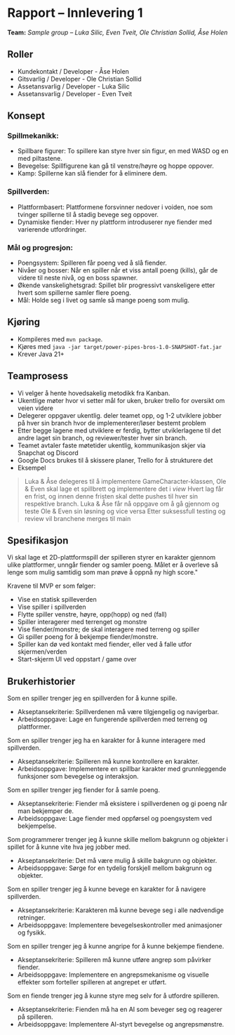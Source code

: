 # Rapport – Innlevering 1
**Team:** *Sample group* – *Luka Silic, Even Tveit, Ole Christian Sollid, Åse Holen*

## Roller
- Kundekontakt / Developer - Åse Holen
- Gitsvarlig / Developer - Ole Christian Sollid
- Assetansvarlig / Developer - Luka Silic
- Assetansvarlig / Developer - Even Tveit

## Konsept

### Spillmekanikk:
- Spillbare figurer: To spillere kan styre hver sin figur, en med WASD og en med piltastene.
- Bevegelse: Spillfigurene kan gå til venstre/høyre og hoppe oppover.
- Kamp: Spillerne kan slå fiender for å eliminere dem.

### Spillverden:
- Plattformbasert: Plattformene forsvinner nedover i voiden, noe som tvinger spillerne til å stadig bevege seg oppover.
- Dynamiske fiender: Hver ny plattform introduserer nye fiender med varierende utfordringer.

### Mål og progresjon:
- Poengsystem: Spilleren får poeng ved å slå fiender.
- Nivåer og bosser: Når en spiller når et viss antall poeng (kills), går de videre til neste nivå, og en boss spawner.
- Økende vanskelighetsgrad: Spillet blir progressivt vanskeligere etter hvert som spillerne samler flere poeng.
- Mål: Holde seg i livet og samle så mange poeng som mulig.

## Kjøring
* Kompileres med `mvn package`.
* Kjøres med `java -jar target/power-pipes-bros-1.0-SNAPSHOT-fat.jar`
* Krever Java 21+

## Teamprosess

- Vi velger å hente hovedsakelig metodikk fra Kanban.
- Ukentlige møter hvor vi setter mål for uken, bruker trello for oversikt om veien videre
- Delegerer oppgaver ukentlig. deler teamet opp, og 1-2 utviklere jobber på hver sin branch hvor de implementerer/løser bestemt problem
- Etter begge lagene med utviklere er ferdig, bytter utviklerlagene til det andre laget sin branch, og reviewer/tester hver sin branch.
- Teamet avtaler faste møtetider ukentlig, kommunikasjon skjer via Snapchat og Discord
- Google Docs brukes til å skissere planer, Trello for å strukturere det
- Eksempel
> Luka & Åse delegeres til å implementere GameCharacter-klassen, Ole & Even skal lage et spillbrett og implementere det i *view*
> Hvert lag får en frist, og innen denne fristen skal dette pushes til hver sin respektive branch.
> Luka & Åse får nå oppgave om å gå gjennom og teste Ole & Even sin løsning og vice versa
> Etter suksessfull testing og review vil branchene merges til main

## Spesifikasjon
Vi skal lage et 2D-plattformspill der spilleren styrer en karakter gjennom ulike plattformer, 
unngår fiender og samler poeng. Målet er å overleve så lenge som mulig samtidig som man prøve å oppnå ny high score." 
 
Kravene til MVP er som følger:
* Vise en statisk spilleverden
* Vise spiller i spillverden
* Flytte spiller venstre, høyre, opp(hopp) og ned (fall)
* Spiller interagerer med terrenget og monstre
* Vise fiender/monstre; de skal interagere med terreng og spiller
* Gi spiller poeng for å bekjempe fiender/monstre.
* Spiller kan dø ved kontakt med fiender, eller ved å falle utfor skjermen/verden
* Start-skjerm UI ved oppstart / game over
 
## Brukerhistorier
Som en spiller trenger jeg en spillverden for å kunne spille.
- Akseptansekriterie: Spillverdenen må være tilgjengelig og navigerbar.
- Arbeidsoppgave: Lage en fungerende spillverden med terreng og plattformer.

Som en spiller trenger jeg ha en karakter for å kunne interagere med spillverden.
- Akseptansekriterie: Spilleren må kunne kontrollere en karakter.
- Arbeidsoppgave: Implementere en spillbar karakter med grunnleggende funksjoner som bevegelse og interaksjon.
 
Som en spiller trenger jeg fiender for å samle poeng.
- Akseptansekriterie: Fiender må eksistere i spillverdenen og gi poeng når man bekjemper de.
- Arbeidsoppgave: Lage fiender med oppførsel og poengsystem ved bekjempelse.

Som programmerer trenger jeg å kunne skille mellom bakgrunn og objekter i spillet for å kunne vite hva jeg jobber med.
- Akseptansekriterie: Det må være mulig å skille bakgrunn og objekter.
- Arbeidsoppgave: Sørge for en tydelig forskjell mellom bakgrunn og objekter.
 
Som en spiller trenger jeg å kunne bevege en karakter for å navigere spillverden.
- Akseptansekriterie: Karakteren må kunne bevege seg i alle nødvendige retninger.
- Arbeidsoppgave: Implementere bevegelseskontroller med animasjoner og fysikk.
 
Som en spiller trenger jeg å kunne angripe for å kunne bekjempe fiendene.
- Akseptansekriterie: Spilleren må kunne utføre angrep som påvirker fiender.
- Arbeidsoppgave: Implementere en angrepsmekanisme og visuelle effekter som forteller spilleren at angrepet er utført.
 
Som en fiende trenger jeg å kunne styre meg selv for å utfordre spilleren.
- Akseptansekriterie: Fienden må ha en AI som beveger seg og reagerer på spilleren.
- Arbeidsoppgave: Implementere AI-styrt bevegelse og angrepsmønstre.